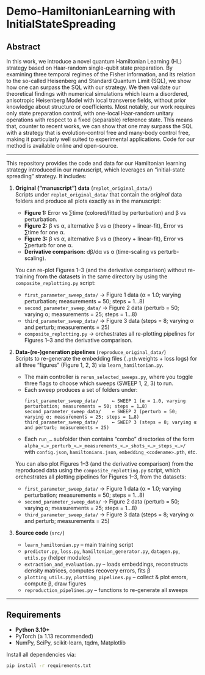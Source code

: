 # Demo-HamiltonianLearning with InitialStateSpreading

## Abstract

In this work, we introduce a novel quantum Hamiltonian Learning (HL) strategy based on Haar-random single-qubit state preparation. By examining three temporal regimes of the Fisher information, and its relation to the so-called Heisenberg and Standard Quantum Limit (SQL), we show how one can surpass the SQL with our strategy. We then validate our theoretical findings with numerical simulations which learn a disordered, anisotropic Heisenberg Model with local transverse fields, without prior knowledge about structure or coefficients. Most notably, our work requires only state preparation control, with one-local Haar-random unitary operations with respect to a fixed (separable) reference state. This means that, counter to recent works, we can show that one may surpass the SQL with a strategy that is evolution-control free and many-body control free, making it particularly well suited to experimental applications. Code for our method is available online and open-source.

---

This repository provides the code and data for our Hamiltonian learning strategy introduced in our manuscript, which leverages an “initial-state spreading” strategy. It includes:

1. **Original (“manuscript”) data** (`replot_original_data/`)  
   Scripts under `replot_original_data/` that contain the _original_ data folders and produce all plots exactly as in the manuscript:  
   - **Figure 1:** Error vs ∑time (colored/fitted by perturbation) and β vs perturbation.  
   - **Figure 2:** β vs α, alternative β vs α (theory + linear-fit), Error vs ∑time for one α.  
   - **Figure 3:** β vs α, alternative β vs α (theory + linear-fit), Error vs ∑perturb for one α.  
   - **Derivative comparison:** dβ/dα vs α (time-scaling vs perturb-scaling).  

   You can re-plot Figures 1–3 (and the derivative comparison) without re-training from the datasets in the same directory by using the `composite_replotting.py` script:  
   - `first_parameter_sweep_data/` → Figure 1 data (α = 1.0; varying perturbation; measurements = 50; steps = 1…8)  
   - `second_parameter_sweep_data/` → Figure 2 data (perturb = 50; varying α; measurements = 25; steps = 1…8)  
   - `third_parameter_sweep_data/` → Figure 3 data (steps = 8; varying α and perturb; measurements = 25)  
   - `composite_replotting.py` → orchestrates all re-plotting pipelines for Figures 1–3 and the derivative comparison.

2. **Data-(re-)generation pipelines** (`reproduce_original_data/`)  
   Scripts to re-generate the embedding files (`.pth` weights + loss logs) for all three “figures” (Figure 1, 2, 3) via `learn_hamiltonian.py`.  
   - The main controller is `rerun_selected_sweeps.py`, where you toggle three flags to choose which sweeps (SWEEP 1, 2, 3) to run.  
   - Each sweep produces a set of folders under:
     ```
     first_parameter_sweep_data/     ← SWEEP 1 (α = 1.0, varying perturbation; measurements = 50; steps = 1…8)
     second_parameter_sweep_data/    ← SWEEP 2 (perturb = 50; varying α; measurements = 25; steps = 1…8)
     third_parameter_sweep_data/     ← SWEEP 3 (steps = 8; varying α and perturb; measurements = 25)
     ```
   - Each `run_…` subfolder then contains “combo” directories of the form  
     `alpha_<…>_perturb_<…>_measurements_<…>_shots_<…>_steps_<…>/`  
     with `config.json`, `hamiltonians.json`, `embedding_<codename>.pth`, etc.

   You can also plot Figures 1–3 (and the derivative comparison) from the reproduced data using the `composite_replotting.py` script, which orchestrates all plotting pipelines for Figures 1–3, from the datasets:
   - `first_parameter_sweep_data/` → Figure 1 data (α = 1.0; varying perturbation; measurements = 50; steps = 1…8)  
   - `second_parameter_sweep_data/` → Figure 2 data (perturb = 50; varying α; measurements = 25; steps = 1…8)  
   - `third_parameter_sweep_data/` → Figure 3 data (steps = 8; varying α and perturb; measurements = 25)  

3. **Source code** (`src/`)  
   - `learn_hamiltonian.py` – main training script  
   - `predictor.py`, `loss.py`, `hamiltonian_generator.py`, `datagen.py`, `utils.py` (helper modules)  
   - `extraction_and_evaluation.py` – loads embeddings, reconstructs density matrices, computes recovery errors, fits β  
   - `plotting_utils.py`, `plotting_pipelines.py` – collect & plot errors, compute β, draw figures  
   - `reproduction_pipelines.py` – functions to re-generate all sweeps  

---

## Requirements

- **Python 3.10+**  
- PyTorch (≥ 1.13 recommended)  
- NumPy, SciPy, scikit-learn, tqdm, Matplotlib  

Install all dependencies via:

```bash
pip install -r requirements.txt
